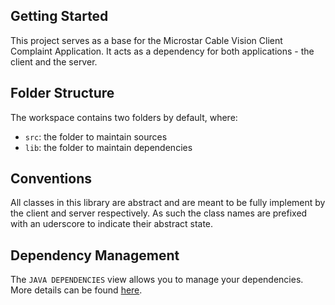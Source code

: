 ## Getting Started

This project serves as a base for the Microstar Cable Vision Client Complaint Application. It acts as a dependency for both applications - the client and the server.

## Folder Structure

The workspace contains two folders by default, where:

- `src`: the folder to maintain sources
- `lib`: the folder to maintain dependencies

## Conventions
All classes in this library are abstract and are meant to be fully implement by the client and server respectively. As such the class names are prefixed with an uderscore to indicate their abstract state. 

## Dependency Management

The `JAVA DEPENDENCIES` view allows you to manage your dependencies. More details can be found [here](https://github.com/microsoft/vscode-java-pack/blob/master/release-notes/v0.9.0.md#work-with-jar-files-directly).
